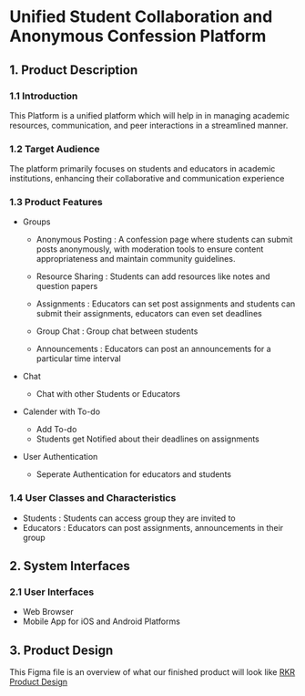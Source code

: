 # Unified Student Collaboration and Anonymous Confession Platform
## 1. Product Description
### 1.1 Introduction

This Platform is a unified platform which will help in in managing academic resources, communication, and peer interactions in a streamlined manner.

### 1.2 Target Audience 

The platform primarily focuses on students and educators in academic institutions, enhancing their collaborative and communication experience

### 1.3 Product Features

* Groups
  * Anonymous Posting : A confession page where students can submit posts anonymously, with moderation tools to ensure content appropriateness and maintain community guidelines.
    
  * Resource Sharing : Students can add resources like notes and question papers
  * Assignments : Educators can set post assignments and students can submit their assignments, educators can even set deadlines
  * Group Chat : Group chat between students
  * Announcements : Educators can post an announcements for a particular time interval
* Chat
  * Chat with other Students or Educators
* Calender with To-do
  * Add To-do
  * Students get Notified about their deadlines on assignments

* User Authentication
  * Seperate Authentication for    educators and students

### 1.4 User Classes and Characteristics

* Students : Students can access group they are invited to
* Educators : Educators can post assignments, announcements in their group

## 2. System Interfaces

### 2.1 User Interfaces

* Web Browser
* Mobile App for iOS and Android Platforms

## 3. Product Design 

This Figma file is an overview of what our finished product will look like [RKR Product Design](https://www.figma.com/design/VxfMAuwL3FKCmFUHRiJ5Ur/Untitled?node-id=0-1&t=anGVf67MuIGI2g6t-1)
